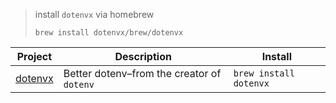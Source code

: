 > install `dotenvx` via homebrew
> ```
> brew install dotenvx/brew/dotenvx
> ```

<!-- project_table_start -->
| Project                                       | Description                                | Install                |
| --------------------------------------------- | ------------------------------------------ | ---------------------- |
| [dotenvx](https://github.com/dotenvx/dotenvx) | Better dotenv–from the creator of `dotenv` | `brew install dotenvx` |
<!-- project_table_end -->
